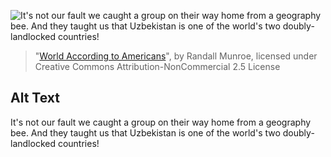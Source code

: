 ![It's not our fault we caught a group on their way home from a geography bee. And they taught us that Uzbekistan is one of the world's two doubly-landlocked countries!](https://imgs.xkcd.com/comics/world_according_to_americans.png)
> "[World According to Americans](https://xkcd.com/850/)", by Randall Munroe, licensed under Creative Commons Attribution-NonCommercial 2.5 License

## Alt Text
It's not our fault we caught a group on their way home from a geography bee. And they taught us that Uzbekistan is one of the world's two doubly-landlocked countries!

